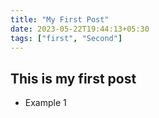 ```yaml
---
title: "My First Post"
date: 2023-05-22T19:44:13+05:30
tags: ["first", "Second"]
---
```


## This is my first post

- Example 1


